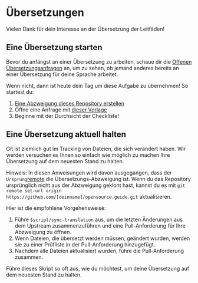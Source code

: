 # Übersetzungen

Vielen Dank für dein Interesse an der Übersetzung der Leitfäden!

## Eine Übersetzung starten

Bevor du anfängst an einer Übersetzung zu arbeiten, schaue dir die [Offenen Übersetzungsanfragen](https://github.com/github/opensource.guide/labels/translation) an, um zu sehen, ob jemand anderes bereits an einer Übersetzung für deine Sprache arbeitet.

Wenn nicht, dann ist heute dein Tag um diese Aufgabe zu übernehmen! So startest du:

1. [Eine Abzweigung dieses Repository erstellen](https://github.com/github/opensource.guide/fork)
1. Öffne eine Anfrage mit [dieser Vorlage](templates/translation-issue-template.md)
1. Beginne mit der Durchsicht der Checkliste!

## Eine Übersetzung aktuell halten

Git ist ziemlich gut im Tracking von Dateien, die sich verändert haben. Wir werden versuchen es Ihnen so einfach wie möglich zu machen Ihre Übersetzung auf dem neuesten Stand zu halten.

Hinweis: In diesen Anweisungen wird davon ausgegangen, dass der `Ursprung`[remote](https://git-scm.com/docs/git-remote) die Übersetzungs-Abzweigung ist. Wenn du das Repository ursprünglich nicht aus der Abzweigung geklont hast, kannst du es mit `git remote set-url origin https://github.com/[deinname]/opensource.guide.git` aktualisieren.

Hier ist die empfohlene Vorgehensweise:

1. Führe `$script/sync-translation` aus, um die letzten Änderungen aus dem Upstream zusammenzuführen und eine Pull-Anforderung für Ihre Abzweigung zu öffnen.
1. Wenn Dateien, die übersetzt werden müssen, geändert wurden, werden sie zu einer Prüfliste in der Pull-Anforderung hinzugefügt.
1. Nachdem alle Dateien aktualisiert wurden, führe die Pull-Anforderung zusammen.

Führe dieses Skript so oft aus, wie du möchtest, um deine Übersetzung auf dem neuesten Stand zu halten.
